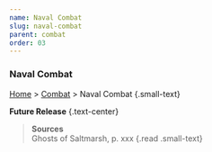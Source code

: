 ```yaml
---
name: Naval Combat
slug: naval-combat
parent: combat
order: 03
---
```

### Naval Combat
[Home](dm-operations-center) > [Combat](combat) > Naval Combat {.small-text}

**Future Release** {.text-center}

> **Sources** <br/>
> Ghosts of Saltmarsh, p. xxx
{.read .small-text}